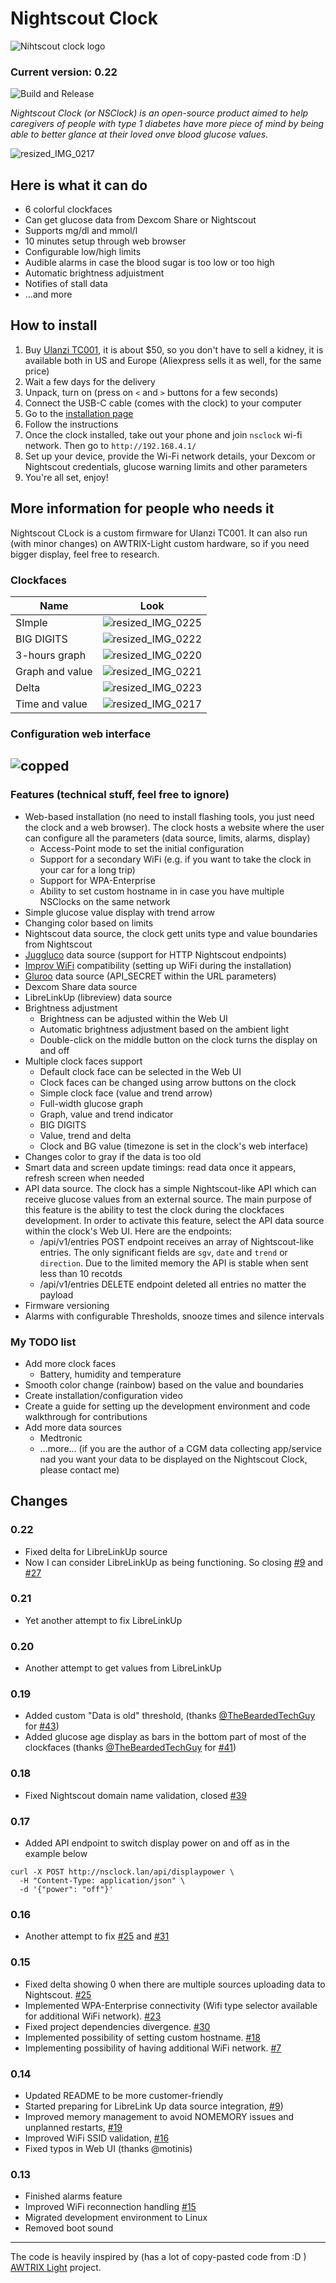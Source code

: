 # Nightscout Clock

![Nihtscout clock logo](https://github.com/ktomy/nightscout-clock/assets/1446257/1198c06d-b017-409d-aca3-2bca63581ecb)

### Current version: 0.22

![Build and Release](https://github.com/ktomy/nightscout-clock/actions/workflows/build_release.yml/badge.svg)

_Nightscout Clock (or NSClock) is an open-source product aimed to help caregivers of people with type 1 diabetes have more piece of mind by being able to better glance at their loved onve blood glucose values._

![resized_IMG_0217](https://github.com/user-attachments/assets/9c5d810a-76c0-414b-8d93-d46a6afa8bf6)

## Here is what it can do

- 6 colorful clockfaces
- Can get glucose data from Dexcom Share or Nightscout
- Supports mg/dl and mmol/l
- 10 minutes setup through web browser
- Configurable low/high limits
- Audible alarms in case the blood sugar is too low or too high
- Automatic brightness adjuistment
- Notifies of stall data
- ...and more

## How to install

1. Buy [Ulanzi TC001](https://www.ulanzi.com/products/ulanzi-pixel-smart-clock-2882?aff=1191), it is about $50, so you don't have to sell a kidney, it is available both in US and Europe (Aliexpress sells it as well, for the same price)
2. Wait a few days for the delivery
3. Unpack, turn on (press on `<` and `>` buttons for a few seconds)
4. Connect the USB-C cable (comes with the clock) to your computer
5. Go to the [installation page](https://ktomy.github.io/nightscout-clock/)
6. Follow the instructions
7. Once the clock installed, take out your phone and join `nsclock` wi-fi network. Then go to `http://192.168.4.1/`
8. Set up your device, provide the Wi-Fi network details, your Dexcom or Nightscout credentials, glucose warning limits and other parameters
9. You're all set, enjoy!

## More information for people who needs it

Nightscout CLock is a custom firmware for Ulanzi TC001. It can also run (with minor changes) on AWTRIX-Light custom hardware, so if you need bigger display, feel free to research.

### Clockfaces

| Name            | Look                                                                                                 |
| --------------- | ---------------------------------------------------------------------------------------------------- |
| SImple          | ![resized_IMG_0225](https://github.com/user-attachments/assets/79cbda6d-5c0b-47fa-b5b4-2a5a10322a7d) |
| BIG DIGITS      | ![resized_IMG_0222](https://github.com/user-attachments/assets/59d5bea9-977b-4c40-b308-636d3d70055a) |
| 3-hours graph   | ![resized_IMG_0220](https://github.com/user-attachments/assets/86f36885-4479-412b-95fc-9fa527e12050) |
| Graph and value | ![resized_IMG_0221](https://github.com/user-attachments/assets/cb21ac92-a6d5-408c-b116-69726b58abc1) |
| Delta           | ![resized_IMG_0223](https://github.com/user-attachments/assets/dce1ecd4-a51b-4596-a292-0535c66f505c) |
| Time and value  | ![resized_IMG_0217](https://github.com/user-attachments/assets/d92832c2-8713-4ccf-9cc7-67202153d111) |

### Configuration web interface

## ![copped](https://github.com/user-attachments/assets/6a04b1f2-6c07-49ee-8c63-e145d3823ee9)

### Features (technical stuff, feel free to ignore)

- Web-based installation (no need to install flashing tools, you just need the clock and a web browser). The clock hosts a website where the user can configure all the parameters (data source, limits, alarms, display)
  - Access-Point mode to set the initial configuration
  - Support for a secondary WiFi (e.g. if you want to take the clock in your car for a long trip)
  - Support for WPA-Enterprise
  - Ability to set custom hostname in in case you have multiple NSClocks on the same network
- Simple glucose value display with trend arrow
- Changing color based on limits
- Nightscout data source, the clock gett units type and value boundaries from Nightscout
- [Juggluco](https://www.juggluco.nl/) data source (support for HTTP Nightscout endpoints)
- [Improv WiFi](https://github.com/improv-wifi) compatibility (setting up WiFi during the installation)
- [Gluroo](https://gluroo.com/) data source (API_SECRET within the URL parameters)
- Dexcom Share data source
- LibreLinkUp (libreview) data source
- Brightness adjustment
  - Brightness can be adjusted within the Web UI
  - Automatic brightness adjustment based on the ambient light
  - Double-click on the middle button on the clock turns the display on and off
- Multiple clock faces support
  - Default clock face can be selected in the Web UI
  - Clock faces can be changed using arrow buttons on the clock
  - Simple clock face (value and trend arrow)
  - Full-width glucose graph
  - Graph, value and trend indicator
  - BIG DIGITS
  - Value, trend and delta
  - Clock and BG value (timezone is set in the clock's web interface)
- Changes color to gray if the data is too old
- Smart data and screen update timings: read data once it appears, refresh screen when needed
- API data source. The clock has a simple Nightscout-like API which can receive glucose values from an external source. The main purpose of this feature is the ability to test the clock during the clockfaces development. In order to activate this feature, select the API data source within the clock's Web UI. Here are the endpoints:
  - /api/v1/entries POST endpoint receives an array of Nightscout-like entries. The only significant fields are `sgv`, `date` and `trend` or `direction`. Due to the limited memory the API is stable when sent less than 10 recotds
  - /api/v1/entries DELETE endpoint deleted all entries no matter the payload
- Firmware versioning
- Alarms with configurable Thresholds, snooze times and silence intervals

### My TODO list

- Add more clock faces
  - Battery, humidity and temperature
- Smooth color change (rainbow) based on the value and boundaries
- Create installation/configuration video
- Create a guide for setting up the development environment and code walkthrough for contributions
- Add more data sources
  - Medtronic
  - ...more... (if you are the author of a CGM data collecting app/service nad you want your data to be displayed on the Nightscout Clock, please contact me)

## Changes

### 0.22

- Fixed delta for LibreLinkUp source
- Now I can consider LibreLinkUp as being functioning. So closing [#9](https://github.com/ktomy/nightscout-clock/issues/9) and [#27](https://github.com/ktomy/nightscout-clock/issues/27)

### 0.21

- Yet another attempt to fix LibreLinkUp

### 0.20

- Another attempt to get values from LibreLinkUp

### 0.19

- Added custom "Data is old" threshold, (thanks [@TheBeardedTechGuy](https://github.com/TheBeardedTechGuy) for [#43](https://github.com/ktomy/nightscout-clock/pull/43))
- Added glucose age display as bars in the bottom part of most of the clockfaces (thanks [@TheBeardedTechGuy](https://github.com/TheBeardedTechGuy) for [#41](https://github.com/ktomy/nightscout-clock/pull/41))

### 0.18

- Fixed Nightscout domain name validation, closed [#39](https://github.com/ktomy/nightscout-clock/issues/39)

### 0.17

- Added API endpoint to switch display power on and off as in the example below

```
curl -X POST http://nsclock.lan/api/displaypower \
  -H "Content-Type: application/json" \
  -d '{"power": "off"}'
```

### 0.16

- Another attempt to fix [#25](https://github.com/ktomy/nightscout-clock/issues/25) and [#31](https://github.com/ktomy/nightscout-clock/issues/31)

### 0.15

- Fixed delta showing 0 when there are multiple sources uploading data to Nightscout. [#25](https://github.com/ktomy/nightscout-clock/issues/25)
- Implemented WPA-Enterprise connectivity (Wifi type selector available for additional WiFi network). [#23](https://github.com/ktomy/nightscout-clock/issues/23)
- Fixed project dependencies divergence. [#30](https://github.com/ktomy/nightscout-clock/issues/30)
- Implemented possibility of setting custom hostname. [#18](https://github.com/ktomy/nightscout-clock/issues/18)
- Implementing possibility of having additional WiFi network. [#7](https://github.com/ktomy/nightscout-clock/issues/7)

### 0.14

- Updated README to be more customer-friendly
- Started preparing for LibreLink Up data source integration, [#9](https://github.com/ktomy/nightscout-clock/issues/9))
- Improved memory management to avoid NOMEMORY issues and unplanned restarts, [#19](https://github.com/ktomy/nightscout-clock/issues/19)
- Improved WiFi SSID validation, [#16](https://github.com/ktomy/nightscout-clock/issues/16)
- Fixed typos in Web UI (thanks @motinis)

### 0.13

- Finished alarms feature
- Improved WiFi reconnection handling [#15](https://github.com/ktomy/nightscout-clock/issues/15)
- Migrated development environment to Linux
- Removed boot sound

---

The code is heavily inspired by (has a lot of copy-pasted code from :D ) [AWTRIX Light](https://github.com/Blueforcer/awtrix-light) project.
